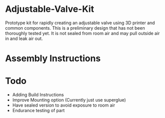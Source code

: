 # Adjustable-Valve-Kit
Prototype kit for rapidly creating an adjustable valve using 3D printer and common components. 
This is a preliminary design that has not been thoroughly tested yet. It is not sealed from room air and may pull outside air in and leak air out.
# Assembly Instructions

# Todo
* Adding Build Instructions
* Improve Mounting option (Currently just use superglue)
* Have sealed version to avoid exposure to room air
* Endurance testing of part
